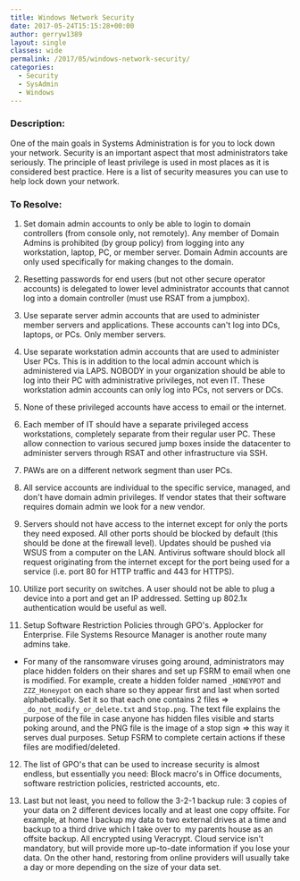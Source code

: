 ```yaml
---
title: Windows Network Security
date: 2017-05-24T15:15:28+00:00
author: gerryw1389
layout: single
classes: wide
permalink: /2017/05/windows-network-security/
categories:
  - Security
  - SysAdmin
  - Windows
---
```

<!--more-->

### Description:

One of the main goals in Systems Administration is for you to lock down your network. Security is an important aspect that most administrators take seriously. The principle of least privilege is used in most places as it is considered best practice. Here is a list of security measures you can use to help lock down your network.

### To Resolve:

1. Set domain admin accounts to only be able to login to domain controllers (from console only, not remotely). Any member of Domain Admins is prohibited (by group policy) from logging into any workstation, laptop, PC, or member server. Domain Admin accounts are only used specifically for making changes to the domain.

2. Resetting passwords for end users (but not other secure operator accounts) is delegated to lower level administrator accounts that cannot log into a domain controller (must use RSAT from a jumpbox).

3. Use separate server admin accounts that are used to administer member servers and applications. These accounts can't log into DCs, laptops, or PCs. Only member servers.

4. Use separate workstation admin accounts that are used to administer User PCs. This is in addition to the local admin account which is administered via LAPS. NOBODY in your organization should be able to log into their PC with administrative privileges, not even IT. These workstation admin accounts can only log into PCs, not servers or DCs.

5. None of these privileged accounts have access to email or the internet.

6. Each member of IT should have a separate privileged access workstations, completely separate from their regular user PC. These allow connection to various secured jump boxes inside the datacenter to administer servers through RSAT and other infrastructure via SSH.

7. PAWs are on a different network segment than user PCs.

8. All service accounts are individual to the specific service, managed, and don't have domain admin privileges. If vendor states that their software requires domain admin we look for a new vendor.

9. Servers should not have access to the internet except for only the ports they need exposed. All other ports should be blocked by default (this should be done at the firewall level). Updates should be pushed via WSUS from a computer on the LAN. Antivirus software should block all request originating from the internet except for the port being used for a service (i.e. port 80 for HTTP traffic and 443 for HTTPS).

10. Utilize port security on switches. A user should not be able to plug a device into a port and get an IP addressed. Setting up 802.1x authentication would be useful as well.

11. Setup Software Restriction Policies through GPO's. Applocker for Enterprise. File Systems Resource Manager is another route many admins take.

   - For many of the ransomware viruses going around, administrators may place hidden folders on their shares and set up FSRM to email when one is modified. For example, create a hidden folder named `_HONEYPOT` and `ZZZ_Honeypot` on each share so they appear first and last when sorted alphabetically. Set it so that each one contains 2 files => `_do_not_modify_or_delete.txt` and `Stop.png`. The text file explains the purpose of the file in case anyone has hidden files visible and starts poking around, and the PNG file is the image of a stop sign => this way it serves dual purposes. Setup FSRM to complete certain actions if these files are modified/deleted.

12. The list of GPO's that can be used to increase security is almost endless, but essentially you need: Block macro's in Office documents, software restriction policies, restricted accounts, etc.

13. Last but not least, you need to follow the 3-2-1 backup rule: 3 copies of your data on 2 different devices locally and at least one copy offsite. For example, at home I backup my data to two external drives at a time and backup to a third drive which I take over to  my parents house as an offsite backup. All encrypted using Veracrypt. Cloud service isn't mandatory, but will provide more up-to-date information if you lose your data. On the other hand, restoring from online providers will usually take a day or more depending on the size of your data set.
